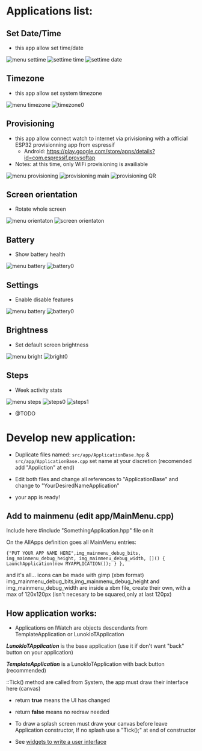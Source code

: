 # Applications list:

## Set Date/Time
 * this app allow set time/date

![menu settime](../../doc/img_menu_settime.png)
![settime time](../../doc/img_settime_0.png)
![settime date](../../doc/img_settime_1.png)

## Timezone
 * this app allow set system timezone

![menu timezone](../../doc/img_menu_timezone.png)
![timezone0](../../doc/img_timezone0.png)

## Provisioning
 * this app allow connect watch to internet via privisioning with a official ESP32 provisionning app from espressif
   * Android: https://play.google.com/store/apps/details?id=com.espressif.provsoftap 
 * Notes: at this time, only WiFi provisioning is availiable

![menu provisioning](../../doc/mainmenu_provisioning.png)
![provisioning main](../../doc/img_provisioning0.png)
![provisioning QR](../../doc/img_provisioning1.png)

## Screen orientation
 * Rotate whole screen

![menu orientaton](../../doc/img_menu_screenrotation.png)
![screen orientaton](../../doc/img_screenrotation0.png)

## Battery
 * Show battery health

![menu battery](../../doc/img_menu_battery.png)
![battery0](../../doc/battery.png)


## Settings
 * Enable disable features

![menu battery](../../doc/img_menu_settings.png)
![battery0](../../doc/img_settings0.png)

## Brightness
 * Set default screen brightness

![menu bright](../../doc/img_mainmenu_brightness.png)
![bright0](../../doc/img_bright0.png)


## Steps
 * Week activity stats 

![menu steps](../../doc/img_mainmenu_steps.png)
![steps0](../../doc/img_steps0.png)
![steps1](../../doc/img_steps1.png)

* @TODO 

# Develop new application:

 * Duplicate files named:
 ```src/app/ApplicationBase.hpp``` & ```src/app/ApplicationBase.cpp``` set name at your discretion (recomended add "Appliction" at end)

 * Edit both files and change all references to "ApplicationBase" and change to "YourDesiredNameApplication"

 * your app is ready!
 
 ## Add to mainmenu (edit app/MainMenu.cpp)

 Include here #include "SomethingApplication.hpp" file on it

On the AllApps definition goes all MainMenu entries:

```{"PUT YOUR APP NAME HERE",img_mainmenu_debug_bits, img_mainmenu_debug_height, img_mainmenu_debug_width, []() { LaunchApplication(new MYAPPLICATION()); } },```

and it's all... icons can be made with gimp (xbm format) img_mainmenu_debug_bits,img_mainmenu_debug_height and img_mainmenu_debug_width are inside a xbm file, create their own, with a max of 120x120px (isn't necesary to be squared,only at last 120px)

## How application works:

 * Applications on lWatch are objects descendants from TemplateApplication or LunokIoTApplication

 ***LunokIoTApplication*** is the base application (use it if don't want "back" button on your application)

 ***TemplateApplication*** is a LunokIoTApplication with back button (recommended)

::Tick() method are called from System, the app must draw their interface here (canvas)
  * return **true** means the UI has changed
  * return **false** means no redraw needed

 * To draw a splash screen must draw your canvas before leave Application constructor, If no splash use a "Tick();" at end of constructor

 * See [widgets to write a user interface](../UI/widgets/README.md)
